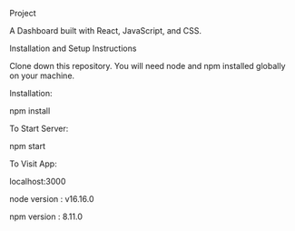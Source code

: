Project

A Dashboard built with React, JavaScript, and CSS.


Installation and Setup Instructions

Clone down this repository. You will need node and npm installed globally on your machine.

Installation:

npm install

To Start Server:

npm start

To Visit App:

localhost:3000


node version : v16.16.0

npm version : 8.11.0 

